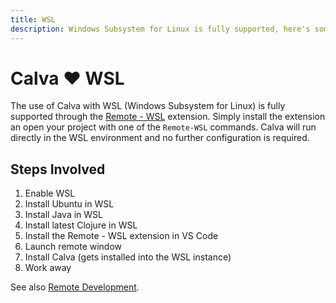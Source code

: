 ```yaml
---
title: WSL
description: Windows Subsystem for Linux is fully supported, here's some tips
---
```


# Calva ❤️ WSL

The use of Calva with WSL (Windows Subsystem for Linux) is fully supported through the [Remote - WSL](https://marketplace.visualstudio.com/items?itemName=ms-vscode-remote.remote-wsl) extension. Simply install the extension an open your project with one of the `Remote-WSL` commands. Calva will run directly in the WSL environment and no further configuration is required.

## Steps Involved

1. Enable WSL
1. Install Ubuntu in WSL
1. Install Java in WSL
1. Install latest Clojure in WSL
1. Install the Remote - WSL extension in VS Code
1. Launch remote window
1. Install Calva (gets installed into the WSL instance)
1. Work away

See also [Remote Development](remote-development.md).